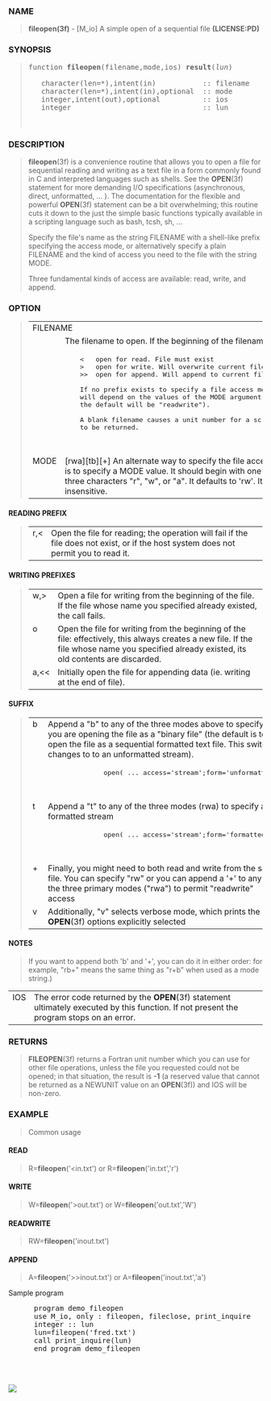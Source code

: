 <?
<body>
  <a name="top" id="top"></a>
  <div id="Container">
    <div id="Content">
      <div class="c11">
      </div><a name="0"></a>
      <h3><a name="0">NAME</a></h3>
      <blockquote>
        <b>fileopen(3f)</b> - [M_io] A simple open of a sequential file <b>(LICENSE:PD)</b>
      </blockquote><a name="contents" id="contents"></a>
      <h3><a name="8">SYNOPSIS</a></h3>
      <blockquote>
        <pre>
function <b>fileopen</b>(filename,mode,ios) <b>result</b>(<i>lun</i>)
<br />   character(len=*),intent(in)           :: filename
   character(len=*),intent(in),optional  :: mode
   integer,intent(out),optional          :: ios
   integer                               :: lun
<br />
</pre>
      </blockquote><a name="2"></a>
      <h3><a name="2">DESCRIPTION</a></h3>
      <blockquote>
        <b>fileopen</b>(3f) is a convenience routine that allows you to open a file for sequential reading and writing as a text file in a form commonly
        found in C and interpreted languages such as shells. See the <b>OPEN</b>(3f) statement for more demanding I/O specifications (asynchronous, direct,
        unformatted, ... ). The documentation for the flexible and powerful <b>OPEN</b>(3f) statement can be a bit overwhelming; this routine cuts it down
        to the just the simple basic functions typically available in a scripting language such as bash, tcsh, sh, ...
        <p>Specify the file's name as the string FILENAME with a shell-like prefix specifying the access mode, or alternatively specify a plain FILENAME and
        the kind of access you need to the file with the string MODE.</p>
        <p>Three fundamental kinds of access are available: read, write, and append.</p>
      </blockquote><a name="3"></a>
      <h3><a name="3">OPTION</a></h3>
      <blockquote>
        <table cellpadding="3">
          <tr valign="top">
            <td class="c12" colspan="2">FILENAME</td>
          </tr>
          <tr valign="top">
            <td width="6%"></td>
            <td>The filename to open. If the beginning of the filename is</td>
          </tr>
          <tr>
            <td colspan="2">
              <pre>
            &lt;   open for read. File must exist
            &gt;   open for write. Will overwrite current file
            &gt;&gt;  open for append. Will append to current file
<br />            If no prefix exists to specify a file access mode, it
            will depend on the values of the MODE argument (meaning
            the default will be "readwrite").
<br />            A blank filename causes a unit number for a scratch file
            to be returned.
<br />
</pre>
            </td>
          </tr>
          <tr valign="top">
            <td class="c12" width="6%" nowrap="nowrap">MODE</td>
            <td valign="bottom">[rwa][tb][+] An alternate way to specify the file access mode is to specify a MODE value. It should begin with one of the
            three characters "r", "w", or "a". It defaults to 'rw'. It is case-insensitive.</td>
          </tr>
        </table>
      </blockquote>
      <p><a name=""></a></p>
      <h4><a name="">READING PREFIX</a></h4>
      <blockquote>
        <table cellpadding="3">
          <tr valign="top">
            <td class="c12" width="6%" nowrap="nowrap">r,&lt;</td>
            <td valign="bottom">Open the file for reading; the operation will fail if the file does not exist, or if the host system does not permit you to
            read it.</td>
          </tr>
        </table>
      </blockquote><a name=""></a>
      <h4><a name="">WRITING PREFIXES</a></h4>
      <blockquote>
        <table cellpadding="3">
          <tr valign="top">
            <td class="c12" width="6%" nowrap="nowrap">w,&gt;</td>
            <td valign="bottom">Open a file for writing from the beginning of the file. If the file whose name you specified already existed, the call
            fails.</td>
          </tr>
          <tr valign="top">
            <td class="c12" width="6%" nowrap="nowrap">o</td>
            <td valign="bottom">Open the file for writing from the beginning of the file: effectively, this always creates a new file. If the file whose
            name you specified already existed, its old contents are discarded.</td>
          </tr>
          <tr valign="top">
            <td class="c12" width="6%" nowrap="nowrap">a,&lt;&lt;</td>
            <td valign="bottom">Initially open the file for appending data (ie. writing at the end of file).</td>
          </tr>
        </table>
      </blockquote><a name=""></a>
      <h4><a name="">SUFFIX</a></h4>
      <blockquote>
        <table cellpadding="3">
          <tr valign="top">
            <td class="c12" width="6%" nowrap="nowrap">b</td>
            <td valign="bottom">Append a "b" to any of the three modes above to specify that you are opening the file as a "binary file" (the default is to
            open the file as a sequential formatted text file. This switch changes to to an unformatted stream).</td>
          </tr>
          <tr>
            <td colspan="2">
              <pre>
                  open( ... access='stream';form='unformatted')
<br />
</pre>
            </td>
          </tr>
          <tr valign="top">
            <td class="c12" width="6%" nowrap="nowrap">t</td>
            <td valign="bottom">Append a "t" to any of the three modes (rwa) to specify a formatted stream</td>
          </tr>
          <tr>
            <td colspan="2">
              <pre>
                  open( ... access='stream';form='formatted')
<br />
</pre>
            </td>
          </tr>
          <tr valign="top">
            <td class="c12" width="6%" nowrap="nowrap">+</td>
            <td valign="bottom">Finally, you might need to both read and write from the same file. You can specify "rw" or you can append a '+' to any of
            the three primary modes ("rwa") to permit "readwrite" access</td>
          </tr>
          <tr valign="top">
            <td class="c12" width="6%" nowrap="nowrap">v</td>
            <td valign="bottom">Additionally, "v" selects verbose mode, which prints the <b>OPEN</b>(3f) options explicitly selected</td>
          </tr>
        </table>
      </blockquote><a name=""></a>
      <h4><a name="">NOTES</a></h4>
      <blockquote>
        <p>If you want to append both 'b' and '+', you can do it in either order: for example, "rb+" means the same thing as "r+b" when used as a mode
        string.)</p>
      </blockquote>
      <table cellpadding="3">
        <!-- tsb: If you want to append both &#145;b&#146; and &#145;+&#146;, you can do it in
 -->
        <tr valign="top">
          <td class="c12" width="6%" nowrap="nowrap">IOS</td>
          <td valign="bottom">The error code returned by the <b>OPEN</b>(3f) statement ultimately executed by this function. If not present the program
          stops on an error.</td>
        </tr>
      </table><a name="4"></a>
      <h3><a name="4">RETURNS</a></h3>
      <blockquote>
        <b>FILEOPEN</b>(3f) returns a Fortran unit number which you can use for other file operations, unless the file you requested could not be opened; in
        that situation, the result is <b>-1</b> (a reserved value that cannot be returned as a NEWUNIT value on an <b>OPEN</b>(3f)) and IOS will be
        non-zero.
      </blockquote><a name="5"></a>
      <h3><a name="5">EXAMPLE</a></h3>
      <blockquote>
        Common usage
      </blockquote><a name=""></a>
      <h4><a name="">READ</a></h4>
      <blockquote>
        R=<b>fileopen</b>('&lt;in.txt') or R=<b>fileopen</b>('in.txt','r')
      </blockquote><a name=""></a>
      <h4><a name="">WRITE</a></h4>
      <blockquote>
        W=<b>fileopen</b>('&gt;out.txt') or W=<b>fileopen</b>('out.txt','W')
      </blockquote><a name=""></a>
      <h4><a name="">READWRITE</a></h4>
      <blockquote>
        RW=<b>fileopen</b>('inout.txt')
      </blockquote><a name=""></a>
      <h4><a name="">APPEND</a></h4>
      <blockquote>
        A=<b>fileopen</b>('&gt;&gt;inout.txt') or A=<b>fileopen</b>('inout.txt','a')
      </blockquote>
      <p>Sample program</p>
      <pre>
      program demo_fileopen
      use M_io, only : fileopen, fileclose, print_inquire
      integer :: lun
      lun=fileopen('fred.txt')
      call print_inquire(lun)
      end program demo_fileopen
<br />
</pre><a name="6"></a>
      <br />
      <div class="c11"><img src="images/fileopen.3m_io.gif" /></div>
    </div>
  </div>
</body>
